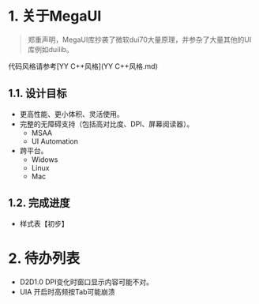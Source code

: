 ﻿# 1. 关于MegaUI
> 郑重声明，MegaUI库抄袭了微软dui70大量原理，并参杂了大量其他的UI库例如duilib。

代码风格请参考[YY C++风格](YY C++风格.md)

## 1.1. 设计目标
* 更高性能、更小体积、灵活使用。
* 完整的无障碍支持（包括高对比度、DPI、屏幕阅读器）。
  - MSAA
  - UI Automation
* 跨平台。
  - Widows
  - Linux
  - Mac

## 1.2. 完成进度
* 样式表【初步】

# 2. 待办列表
* D2D1.0 DPI变化时窗口显示内容可能不对。
* UIA 开启时高频按Tab可能崩溃
